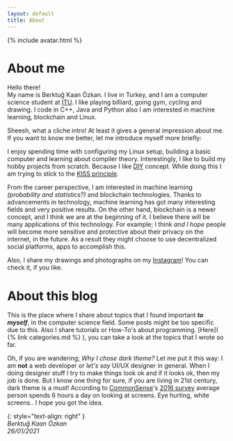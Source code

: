 ```yaml
---
layout: default
title: About
---
```


{% include avatar.html %}  

# About me
Hello there!  
My name is Berktuğ Kaan Özkan. I live in Turkey, and I am a computer science
student at [ITU](https://www.itu.edu.tr/en/homepage). I like playing billiard,
going gym, cycling and drawing. I code in C++, Java and Python also I am
interested in machine learning, blockchain and Linux.

Sheesh, what a cliche intro! At least it gives a general impression about me. If
you want to know me better, let me introduce myself more briefly:

I enjoy spending time with configuring my Linux setup, building a basic computer
and learning about compiler theory. Interestingly, I like to build my hobby
projects from scratch. Because I like
[DIY](https://en.wikipedia.org/wiki/Do_it_yourself) concept. While doing this I
am trying to stick to the [KISS
principle](https://en.wikipedia.org/wiki/KISS_principle#In_software_development).

From the career perspective, I am interested in machine learning *(probability
and statistics?)* and blockchain technologies. Thanks to advancements in
technology, machine learning has got many interesting fields and very positive
results. On the other hand, blockchain is a newer concept, and I think we are at
the beginning of it. I believe there will be many applications of this
technology. For example; I think *and I hope* people will become more sensitive
and protective about their privacy on the internet, in the future. As a result
they might choose to use decentralized social platforms, apps to accomplish
this.

Also, I share my drawings and photographs on my
[Instagram](https://www.instagram.com/spacey.monk/)! You can check it, if you
like.


# About this blog
This is the place where I share about topics that I found important ***to
myself***, in the computer science field. Some posts might be too specific due
to this. Also I share tutorials or How-To's about programming. [Here]( {% link
categories.md %} ), you can take a look at the topics that I wrote so far.

Oh, if you are wandering; *Why I chose dark theme?* Let me put it this way: I am
**not** a web developer or *let's say* UI/UX designer in general. When I doing
designer stuff I try to make things look ok and if it looks ok, then my job is
done. But I know one thing for sure, if you are living in 21st century, dark
theme is a must! According to [CommonSense](https://www.commonsensemedia.org/)'s
[2016
survey](https://www.commonsensemedia.org/sites/default/files/uploads/research/census_researchreport.pdf)
average person spends 6 hours a day on looking at screens. Eye hurting, white
screens.. I hope you got the idea.

{: style="text-align: right" }  
*Berktuğ Kaan Özkan*  
*26/01/2021*